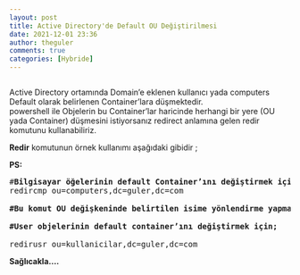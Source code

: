 ```yaml
---
layout: post
title: Active Directory'de Default OU Değiştirilmesi
date: 2021-12-01 23:36
author: theguler
comments: true
categories: [Hybride]
---
```

<!-- wp:gallery {"linkTo":"none"} -->
<figure class="wp-block-gallery has-nested-images columns-default is-cropped"><!-- wp:image {"id":2148,"sizeSlug":"large","linkDestination":"none"} -->
<figure class="wp-block-image size-large"><img src="https://farukguler.com/assets/post_images/powershell-as-admin.webp?w=1024" alt="" class="wp-image-2148" /></figure>
<!-- /wp:image --></figure>
<!-- /wp:gallery -->

<!-- wp:paragraph -->
<p>Active Directory ortamında Domain’e eklenen kullanıcı yada computers Default olarak belirlenen Container’lara düşmektedir.<br>powershell ile Objelerin bu Container’lar haricinde herhangi bir yere (OU yada Container) düşmesini istiyorsanız redirect anlamına gelen redir komutunu kullanabiliriz.</p>
<!-- /wp:paragraph -->

<!-- wp:paragraph -->
<p><strong>Redir</strong> komutunun örnek kullanımı aşağıdaki gibidir ;</p>
<!-- /wp:paragraph -->

<!-- wp:paragraph -->
<p><strong>PS:</strong></p>
<!-- /wp:paragraph -->

<!-- wp:preformatted -->
<pre class="wp-block-preformatted">#<strong>Bilgisayar öğelerinin default Container’ını değiştirmek için;</strong>
redircmp ou=computers,dc=guler,dc=com

<strong>#Bu komut OU değişkeninde belirtilen isime yönlendirme yapmaktadır.</strong>

<strong>#User objelerinin default container’ını değiştirmek için;</strong>

redirusr ou=kullanicilar,dc=guler,dc=com</pre>
<!-- /wp:preformatted -->

<!-- wp:paragraph -->
<p><strong>Sağlıcakla....</strong></p>
<!-- /wp:paragraph -->
